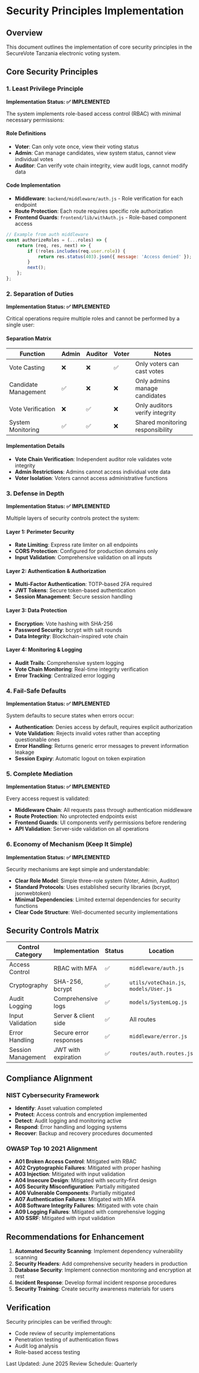 # Security Principles Implementation

## Overview
This document outlines the implementation of core security principles in the SecureVote Tanzania electronic voting system.

## Core Security Principles

### 1. Least Privilege Principle

**Implementation Status: ✅ IMPLEMENTED**

The system implements role-based access control (RBAC) with minimal necessary permissions:

#### Role Definitions
- **Voter**: Can only vote once, view their voting status
- **Admin**: Can manage candidates, view system status, cannot view individual votes
- **Auditor**: Can verify vote chain integrity, view audit logs, cannot modify data

#### Code Implementation
- **Middleware**: `backend/middleware/auth.js` - Role verification for each endpoint
- **Route Protection**: Each route requires specific role authorization
- **Frontend Guards**: `frontend/lib/withAuth.js` - Role-based component access

```javascript
// Example from auth middleware
const authorizeRoles = (...roles) => {
    return (req, res, next) => {
        if (!roles.includes(req.user.role)) {
            return res.status(403).json({ message: 'Access denied' });
        }
        next();
    };
};
```

### 2. Separation of Duties

**Implementation Status: ✅ IMPLEMENTED**

Critical operations require multiple roles and cannot be performed by a single user:

#### Separation Matrix
| Function | Admin | Auditor | Voter | Notes |
|----------|-------|---------|-------|-------|
| Vote Casting | ❌ | ❌ | ✅ | Only voters can cast votes |
| Candidate Management | ✅ | ❌ | ❌ | Only admins manage candidates |
| Vote Verification | ❌ | ✅ | ❌ | Only auditors verify integrity |
| System Monitoring | ✅ | ✅ | ❌ | Shared monitoring responsibility |

#### Implementation Details
- **Vote Chain Verification**: Independent auditor role validates vote integrity
- **Admin Restrictions**: Admins cannot access individual vote data
- **Voter Isolation**: Voters cannot access administrative functions

### 3. Defense in Depth

**Implementation Status: ✅ IMPLEMENTED**

Multiple layers of security controls protect the system:

#### Layer 1: Perimeter Security
- **Rate Limiting**: Express rate limiter on all endpoints
- **CORS Protection**: Configured for production domains only
- **Input Validation**: Comprehensive validation on all inputs

#### Layer 2: Authentication & Authorization
- **Multi-Factor Authentication**: TOTP-based 2FA required
- **JWT Tokens**: Secure token-based authentication
- **Session Management**: Secure session handling

#### Layer 3: Data Protection
- **Encryption**: Vote hashing with SHA-256
- **Password Security**: bcrypt with salt rounds
- **Data Integrity**: Blockchain-inspired vote chain

#### Layer 4: Monitoring & Logging
- **Audit Trails**: Comprehensive system logging
- **Vote Chain Monitoring**: Real-time integrity verification
- **Error Tracking**: Centralized error logging

### 4. Fail-Safe Defaults

**Implementation Status: ✅ IMPLEMENTED**

System defaults to secure states when errors occur:

- **Authentication**: Denies access by default, requires explicit authorization
- **Vote Validation**: Rejects invalid votes rather than accepting questionable ones
- **Error Handling**: Returns generic error messages to prevent information leakage
- **Session Expiry**: Automatic logout on token expiration

### 5. Complete Mediation

**Implementation Status: ✅ IMPLEMENTED**

Every access request is validated:

- **Middleware Chain**: All requests pass through authentication middleware
- **Route Protection**: No unprotected endpoints exist
- **Frontend Guards**: UI components verify permissions before rendering
- **API Validation**: Server-side validation on all operations

### 6. Economy of Mechanism (Keep It Simple)

**Implementation Status: ✅ IMPLEMENTED**

Security mechanisms are kept simple and understandable:

- **Clear Role Model**: Simple three-role system (Voter, Admin, Auditor)
- **Standard Protocols**: Uses established security libraries (bcrypt, jsonwebtoken)
- **Minimal Dependencies**: Limited external dependencies for security functions
- **Clear Code Structure**: Well-documented security implementations

## Security Controls Matrix

| Control Category | Implementation | Status | Location |
|------------------|----------------|--------|----------|
| Access Control | RBAC with MFA | ✅ | `middleware/auth.js` |
| Cryptography | SHA-256, bcrypt | ✅ | `utils/voteChain.js`, `models/User.js` |
| Audit Logging | Comprehensive logs | ✅ | `models/SystemLog.js` |
| Input Validation | Server & client side | ✅ | All routes |
| Error Handling | Secure error responses | ✅ | `middleware/error.js` |
| Session Management | JWT with expiration | ✅ | `routes/auth.routes.js` |

## Compliance Alignment

### NIST Cybersecurity Framework
- **Identify**: Asset valuation completed
- **Protect**: Access controls and encryption implemented
- **Detect**: Audit logging and monitoring active
- **Respond**: Error handling and logging systems
- **Recover**: Backup and recovery procedures documented

### OWASP Top 10 2021 Alignment
- **A01 Broken Access Control**: Mitigated with RBAC
- **A02 Cryptographic Failures**: Mitigated with proper hashing
- **A03 Injection**: Mitigated with input validation
- **A04 Insecure Design**: Mitigated with security-first design
- **A05 Security Misconfiguration**: Partially mitigated
- **A06 Vulnerable Components**: Partially mitigated
- **A07 Authentication Failures**: Mitigated with MFA
- **A08 Software Integrity Failures**: Mitigated with vote chain
- **A09 Logging Failures**: Mitigated with comprehensive logging
- **A10 SSRF**: Mitigated with input validation

## Recommendations for Enhancement

1. **Automated Security Scanning**: Implement dependency vulnerability scanning
2. **Security Headers**: Add comprehensive security headers in production
3. **Database Security**: Implement connection monitoring and encryption at rest
4. **Incident Response**: Develop formal incident response procedures
5. **Security Training**: Create security awareness materials for users

## Verification

Security principles can be verified through:
- Code review of security implementations
- Penetration testing of authentication flows
- Audit log analysis
- Role-based access testing

Last Updated: June 2025
Review Schedule: Quarterly
